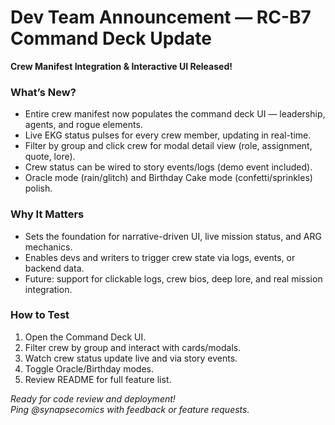 # Dev Team Announcement — RC-B7 Command Deck Update

**Crew Manifest Integration & Interactive UI Released!**

### What’s New?
- Entire crew manifest now populates the command deck UI — leadership, agents, and rogue elements.
- Live EKG status pulses for every crew member, updating in real-time.
- Filter by group and click crew for modal detail view (role, assignment, quote, lore).
- Crew status can be wired to story events/logs (demo event included).
- Oracle mode (rain/glitch) and Birthday Cake mode (confetti/sprinkles) polish.

### Why It Matters
- Sets the foundation for narrative-driven UI, live mission status, and ARG mechanics.
- Enables devs and writers to trigger crew state via logs, events, or backend data.
- Future: support for clickable logs, crew bios, deep lore, and real mission integration.

### How to Test
1. Open the Command Deck UI.
2. Filter crew by group and interact with cards/modals.
3. Watch crew status update live and via story events.
4. Toggle Oracle/Birthday modes.
5. Review README for full feature list.

*Ready for code review and deployment!  
Ping @synapsecomics with feedback or feature requests.*

